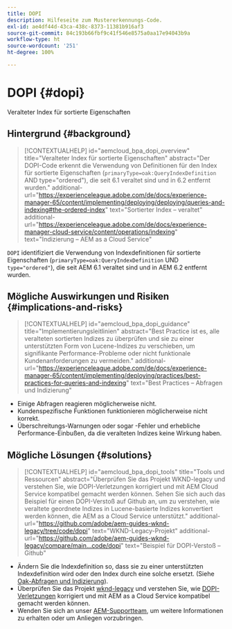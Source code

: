```yaml
---
title: DOPI
description: Hilfeseite zum Mustererkennungs-Code.
exl-id: ae4df44d-43ca-438c-8373-11381b916af3
source-git-commit: 84c193b66fbf9c41f546e8575a0aa17e94043b9a
workflow-type: ht
source-wordcount: '251'
ht-degree: 100%

---
```


# DOPI {#dopi}

Veralteter Index für sortierte Eigenschaften

## Hintergrund {#background}

>[!CONTEXTUALHELP]
>id="aemcloud_bpa_dopi_overview"
>title="Veralteter Index für sortierte Eigenschaften"
>abstract="Der DOPI-Code erkennt die Verwendung von Definitionen für den Index für sortierte Eigenschaften (`primaryType=oak:QueryIndexDefinition` AND type=&quot;ordered&quot;), die seit 6.1 veraltet sind und in 6.2 entfernt wurden."
>additional-url="https://experienceleague.adobe.com/de/docs/experience-manager-65/content/implementing/deploying/deploying/queries-and-indexing#the-ordered-index" text="Sortierter Index – veraltet"
>additional-url="https://experienceleague.adobe.com/de/docs/experience-manager-cloud-service/content/operations/indexing" text="Indizierung – AEM as a Cloud Service"

`DOPI` identifiziert die Verwendung von Indexdefinitionen für sortierte Eigenschaften (`primaryType=oak:QueryIndexDefinition` UND `type="ordered"`), die seit AEM 6.1 veraltet sind und in AEM 6.2 entfernt wurden.

## Mögliche Auswirkungen und Risiken {#implications-and-risks}

>[!CONTEXTUALHELP]
>id="aemcloud_bpa_dopi_guidance"
>title="Implementierungsleitlinien"
>abstract="Best Practice ist es, alle veralteten sortierten Indizes zu überprüfen und sie zu einer unterstützten Form von Lucene-Indizes zu verschieben, um signifikante Performance-Probleme oder nicht funktionale Kundenanforderungen zu vermeiden."
>additional-url="https://experienceleague.adobe.com/de/docs/experience-manager-65/content/implementing/deploying/practices/best-practices-for-queries-and-indexing" text="Best Practices – Abfragen und Indizierung"

* Einige Abfragen reagieren möglicherweise nicht.
* Kundenspezifische Funktionen funktionieren möglicherweise nicht korrekt.
* Überschreitungs-Warnungen oder sogar -Fehler und erhebliche Performance-Einbußen, da die veralteten Indizes keine Wirkung haben.

## Mögliche Lösungen {#solutions}

>[!CONTEXTUALHELP]
>id="aemcloud_bpa_dopi_tools"
>title="Tools und Ressourcen"
>abstract="Überprüfen Sie das Projekt WKND-legacy und verstehen Sie, wie DOPI-Verletzungen korrigiert und mit AEM Cloud Service kompatibel gemacht werden können. Sehen Sie sich auch das Beispiel für einen DOPI-Verstoß auf Github an, um zu verstehen, wie veraltete geordnete Indizes in Lucene-basierte Indizes konvertiert werden können, die AEM as a Cloud Service unterstützt."
>additional-url="https://github.com/adobe/aem-guides-wknd-legacy/tree/code/dopi" text="WKND-Legacy-Projekt"
>additional-url="https://github.com/adobe/aem-guides-wknd-legacy/compare/main...code/dopi" text="Beispiel für DOPI-Verstoß – Github"

* Ändern Sie die Indexdefinition so, dass sie zu einer unterstützten Indexdefinition wird oder den Index durch eine solche ersetzt. (Siehe [Oak-Abfragen und Indizierung](https://experienceleague.adobe.com/de/docs/experience-manager-65/content/implementing/deploying/deploying/queries-and-indexing)).
* Überprüfen Sie das Projekt [wknd-legacy](https://github.com/adobe/aem-guides-wknd-legacy/tree/code/dopi) und verstehen Sie, wie [DOPI-Verletzungen](https://github.com/adobe/aem-guides-wknd-legacy/compare/main...code/dopi) korrigiert und mit AEM as a Cloud Service kompatibel gemacht werden können.
* Wenden Sie sich an unser [AEM-Supportteam](https://helpx.adobe.com/de/enterprise/using/support-for-experience-cloud.html), um weitere Informationen zu erhalten oder um Anliegen vorzubringen.
